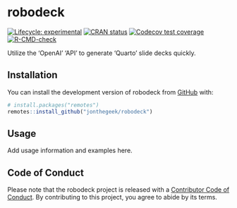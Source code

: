 
<!-- README.md is generated from README.Rmd. Please edit that file -->

# robodeck

<!-- badges: start -->

[![Lifecycle:
experimental](https://img.shields.io/badge/lifecycle-experimental-orange.svg)](https://lifecycle.r-lib.org/articles/stages.html#experimental)
[![CRAN
status](https://www.r-pkg.org/badges/version/robodeck)](https://CRAN.R-project.org/package=robodeck)
[![Codecov test
coverage](https://codecov.io/gh/jonthegeek/robodeck/branch/main/graph/badge.svg)](https://app.codecov.io/gh/jonthegeek/robodeck?branch=main)
[![R-CMD-check](https://github.com/jonthegeek/robodeck/actions/workflows/R-CMD-check.yaml/badge.svg)](https://github.com/jonthegeek/robodeck/actions/workflows/R-CMD-check.yaml)
<!-- badges: end -->

Utilize the ‘OpenAI’ ‘API’ to generate ‘Quarto’ slide decks quickly.

## Installation

You can install the development version of robodeck from
[GitHub](https://github.com/) with:

``` r
# install.packages("remotes")
remotes::install_github("jonthegeek/robodeck")
```

## Usage

Add usage information and examples here.

## Code of Conduct

Please note that the robodeck project is released with a [Contributor
Code of
Conduct](https://jonthegeek.github.io/robodeck/CODE_OF_CONDUCT.html). By
contributing to this project, you agree to abide by its terms.

